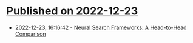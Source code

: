 # [Published on 2022-12-23](index.md)

* [2022-12-23, 16:16:42](https://news.ycombinator.com/item?id=34107410) - [Neural Search Frameworks: A Head-to-Head Comparison](https://dmitry-kan.medium.com/neural-search-frameworks-a-head-to-head-comparison-976aa6662d20)

